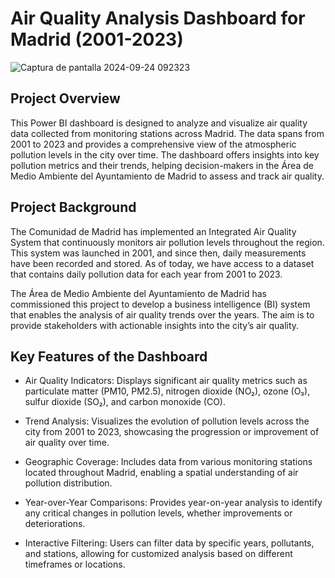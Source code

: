 # Air Quality Analysis Dashboard for Madrid (2001-2023)

![Captura de pantalla 2024-09-24 092323](https://github.com/user-attachments/assets/77c6742b-b257-4e96-bca4-5e403c2549ed)


## Project Overview
This Power BI dashboard is designed to analyze and visualize air quality data collected from monitoring stations across Madrid. The data spans from 2001 to 2023 and provides a comprehensive view of the atmospheric pollution levels in the city over time. The dashboard offers insights into key pollution metrics and their trends, helping decision-makers in the Área de Medio Ambiente del Ayuntamiento de Madrid to assess and track air quality.

## Project Background
The Comunidad de Madrid has implemented an Integrated Air Quality System that continuously monitors air pollution levels throughout the region. This system was launched in 2001, and since then, daily measurements have been recorded and stored. As of today, we have access to a dataset that contains daily pollution data for each year from 2001 to 2023.

The Área de Medio Ambiente del Ayuntamiento de Madrid has commissioned this project to develop a business intelligence (BI) system that enables the analysis of air quality trends over the years. The aim is to provide stakeholders with actionable insights into the city’s air quality.

## Key Features of the Dashboard
* Air Quality Indicators: Displays significant air quality metrics such as particulate matter (PM10, PM2.5), nitrogen dioxide (NO₂), ozone (O₃), sulfur dioxide (SO₂), and carbon monoxide (CO).

* Trend Analysis: Visualizes the evolution of pollution levels across the city from 2001 to 2023, showcasing the progression or improvement of air quality over time.

* Geographic Coverage: Includes data from various monitoring stations located throughout Madrid, enabling a spatial understanding of air pollution distribution.

* Year-over-Year Comparisons: Provides year-on-year analysis to identify any critical changes in pollution levels, whether improvements or deteriorations.

* Interactive Filtering: Users can filter data by specific years, pollutants, and stations, allowing for customized analysis based on different timeframes or locations.
